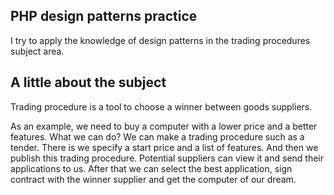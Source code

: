 PHP design patterns practice
----------------------------

I try to apply the knowledge of design patterns in the trading procedures subject area.
 
A little about the subject
--------------------------

Trading procedure is a tool to choose a winner between goods suppliers.

As an example, we need to buy a computer with a lower price and a better features.
What we can do? We can make a trading procedure such as a tender. 
There is we specify a start price and a list of features. And then we publish this trading procedure.
Potential suppliers can view it and send their applications to us.
After that we can select the best application, sign contract with the winner supplier and get the computer of our dream.
